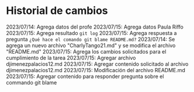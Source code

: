 # Historial de cambios

2023/07/14: Agrega datos del profe
2023/07/15: Agrega datos Paula Riffo
2023/07/15: Agrega resultado `git log`
2023/07/15: Agrega respuesta a pregunta `¿Qué hace el comando git blame README.md?`
2023/07/14: Se agrega un nuevo archivo "CharlyTango21.md" y se modifica el archivo "README.md"
2023/07/15: Agrega los cambios solicitados para el cumplimiento de la tarea
2023/07/15: Agregar archivo djimenezpalacios12.md
2023/07/15: Agregar contenido solicitado al archivo djimenezpalacios12.md
2023/07/15: Modificación del archivo README.md
2023/07/15: Agregar contenido para responder pregunta sobre el commando git blame

